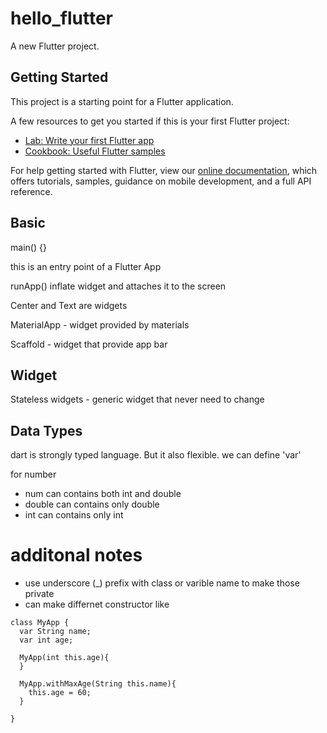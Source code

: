 # hello_flutter

A new Flutter project.

## Getting Started

This project is a starting point for a Flutter application.

A few resources to get you started if this is your first Flutter project:

- [Lab: Write your first Flutter app](https://flutter.dev/docs/get-started/codelab)
- [Cookbook: Useful Flutter samples](https://flutter.dev/docs/cookbook)

For help getting started with Flutter, view our
[online documentation](https://flutter.dev/docs), which offers tutorials,
samples, guidance on mobile development, and a full API reference.

## Basic 
main() {}

this is an entry point of a Flutter App

runApp() 
inflate widget and attaches it to the screen

Center and Text are widgets


MaterialApp - widget provided by materials

Scaffold - widget that provide app bar

## Widget

Stateless widgets - generic widget that never need to change

## Data Types

dart is strongly typed language. But it also flexible. we can define 'var'

for number 
- num can contains both int and double
- double can contains only double
- int can contains only int

# additonal notes

- use underscore (_) prefix with class or varible name to make those private 
- can make differnet constructor like 

```
class MyApp {
  var String name;
  var int age;
  
  MyApp(int this.age){
  }
  
  MyApp.withMaxAge(String this.name){
    this.age = 60;
  }
  
}
```


